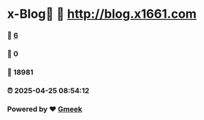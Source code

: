 # x-Blog🍃 :link: http://blog.x1661.com 
### :page_facing_up: [6](http://blog.x1661.com/tag.html) 
### :speech_balloon: 0 
### :hibiscus: 18981 
### :alarm_clock: 2025-04-25 08:54:12 
### Powered by :heart: [Gmeek](https://github.com/Meekdai/Gmeek)

